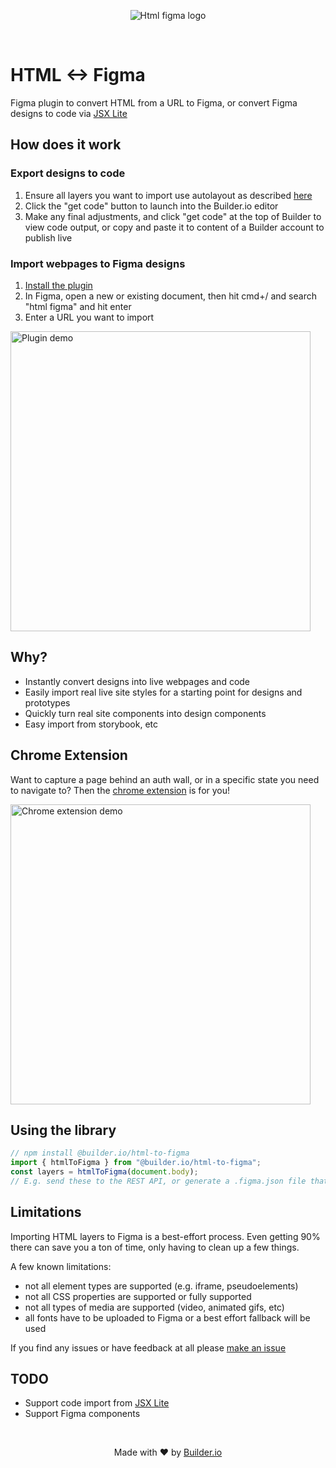 <p align="center">
  <img alt="Html figma logo" src="https://cdn.builder.io/api/v1/image/assets%2FYJIGb4i01jvw0SRdL5Bt%2Fe31dc4774af54ee08cb6af0f78afd02c" />
</p>

<br />

# HTML <-> Figma

Figma plugin to convert HTML from a URL to Figma, or convert Figma designs to code via [JSX Lite](https://github.com/BuilderIO/jsx-lite)

## How does it work

### Export designs to code

1. Ensure all layers you want to import use autolayout as described [here](https://www.builder.io/c/docs/import-from-figma)
2. Click the "get code" button to launch into the Builder.io editor
3. Make any final adjustments, and click "get code" at the top of Builder to view code output, or copy and paste it to content of a Builder account to publish live

### Import webpages to Figma designs

1. [Install the plugin](https://www.figma.com/c/plugin/747985167520967365/HTML-To-Figma)
2. In Figma, open a new or existing document, then hit cmd+/ and search "html figma" and hit enter
3. Enter a URL you want to import

<img src="https://i.imgur.com/YNDD9dH.gif" alt="Plugin demo" width="480" />

## Why?

- Instantly convert designs into live webpages and code
- Easily import real live site styles for a starting point for designs and prototypes
- Quickly turn real site components into design components
- Easy import from storybook, etc

## Chrome Extension

Want to capture a page behind an auth wall, or in a specific state you need to navigate to? Then the [chrome extension](https://chrome.google.com/webstore/detail/efjcmgblfpkhbjpkpopkgeomfkokpaim) is for you!

<img src="https://imgur.com/ARz16KC.gif" alt="Chrome extension demo" width="480" />

## Using the library

```js
// npm install @builder.io/html-to-figma
import { htmlToFigma } from "@builder.io/html-to-figma";
const layers = htmlToFigma(document.body);
// E.g. send these to the REST API, or generate a .figma.json file that can be uploaded through the Figma plugin
```

## Limitations

Importing HTML layers to Figma is a best-effort process. Even getting 90% there can save you a ton of time, only having to clean up a few things.

A few known limitations:

- not all element types are supported (e.g. iframe, pseudoelements)
- not all CSS properties are supported or fully supported
- not all types of media are supported (video, animated gifs, etc)
- all fonts have to be uploaded to Figma or a best effort fallback will be used

If you find any issues or have feedback at all please [make an issue](https://github.com/BuilderIO/html-to-figma/issues/new)

## TODO

- Support code import from [JSX Lite](https://github.com/BuilderIO/jsx-lite)
- Support Figma components

<br />
<p align="center">
  Made with ❤️ by <a target="_blank" href="https://builder.io/">Builder.io</a>
</p>
